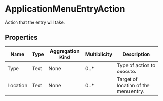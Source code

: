 # ApplicationMenuEntryAction
Action that the entry will take.
## Properties
|Name|Type|Aggregation Kind|Multiplicity|Description|
|--|--|--|--|--|
|Type|Text|None|0..*|Type of action to execute.|
|Location|Text|None|0..*|Target of location of the menu entry.|
